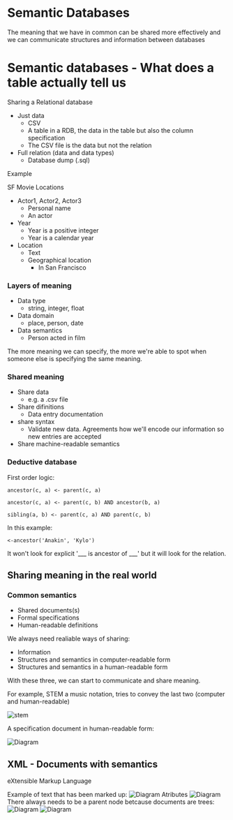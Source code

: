 # Semantic Databases
The meaning that we have in common can be shared more effectively and we can communicate structures and information between databases

# Semantic databases - What does a table actually tell us

Sharing a Relational database

* Just data
  * CSV
  * A table in a RDB, the data in the table but also the column specification
  * The CSV file is the data but not the relation
* Full relation (data and data types)
  * Database dump (.sql)

Example

SF Movie Locations
* Actor1, Actor2, Actor3
  * Personal name
  * An actor
* Year
  * Year is a positive integer
  * Year is a calendar year
* Location
  * Text
  * Geographical location
    * In San Francisco

### Layers of meaning
* Data type
  * string, integer, float
* Data domain
  * place, person, date
* Data semantics
  * Person acted in film

The more meaning we can specify, the more we're able to spot when someone else is specifying the same meaning.

### Shared meaning
* Share data
  * e.g. a .csv file
* Share difinitions
  * Data entry documentation
* share syntax
  * Validate new data. Agreements how we'll encode our information so new entries are accepted
* Share machine-readable semantics

### Deductive database
First order logic:

`ancestor(c, a) <- parent(c, a)`

`ancestor(c, a) <- parent(c, b) AND ancestor(b, a)`

`sibling(a, b) <- parent(c, a) AND parent(c, b)`

In this example:

`<-ancestor('Anakin', 'Kylo')`

It won't look for explicit '___ is ancestor of ___' but it will look for the relation.

## Sharing meaning in the real world
### Common semantics
* Shared documents(s)
* Formal specifications
* Human-readable definitions

We always need realiable ways of sharing:
* Information
* Structures and semantics in computer-readable form
* Structures and semantics in a human-readable form

With these three, we can start to communicate and share meaning.

For example, STEM a music notation, tries to convey the last two (computer and human-readable)

![stem](Files/stem.png)

A specification document in human-readable form:

![Diagram](Files/prov.png)

## XML - Documents with semantics
eXtensible Markup Language

Example of text that has been marked up:
![Diagram](Files/xml1.png)
Atributes
![Diagram](Files/xml2.png)
There always needs to be a parent node betcause documents are trees:
![Diagram](Files/xml3.png)
![Diagram](Files/xml4.png)
